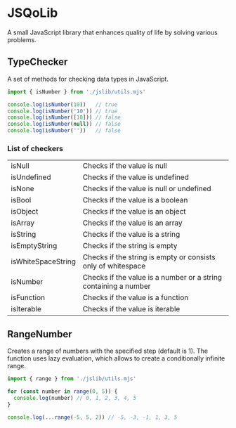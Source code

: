 # JSQoLib

A small JavaScript library that enhances quality of life by solving various problems.

## TypeChecker

A set of methods for checking data types in JavaScript.

```javascript
import { isNumber } from './jslib/utils.mjs'

console.log(isNumber(10))   // true
console.log(isNumber('10')) // true
console.log(isNumber([10])) // false
console.log(isNumber(null)) // false
console.log(isNumber(''))   // false
```

### List of checkers

|                    |                                                                 |
|--------------------|-----------------------------------------------------------------|
| isNull             | Checks if the value is null                                     |
| isUndefined        | Checks if the value is undefined                                |
| isNone             | Checks if the value is null or undefined                        |
| isBool             | Checks if the value is a boolean                                |
| isObject           | Checks if the value is an object                                |
| isArray            | Checks if the value is an array                                 |
| isString           | Checks if the value is a string                                 |
| isEmptyString      | Checks if the string is empty                                   |
| isWhiteSpaceString | Checks if the string is empty or consists only of whitespace    |
| isNumber           | Checks if the value is a number or a string containing a number |
| isFunction         | Checks if the value is a function                               |
| isIterable         | Checks if the value is iterable                                 |


## RangeNumber

Creates a range of numbers with the specified step (default is 1). The function uses lazy evaluation, which allows to create a conditionally infinite range.

```javascript
import { range } from './jslib/utils.mjs'

for (const number in range(0, 5)) {
  console.log(number) // 0, 1, 2, 3, 4, 5
}

console.log(...range(-5, 5, 2)) // -5, -3, -1, 1, 3, 5
```
